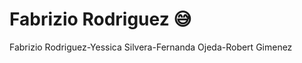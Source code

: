 # Fabrizio Rodriguez :sweat_smile:

Fabrizio Rodriguez-Yessica Silvera-Fernanda Ojeda-Robert Gimenez
